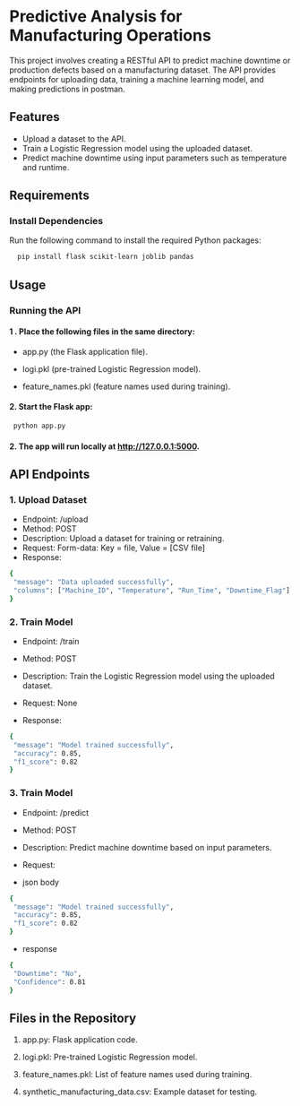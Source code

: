 
# Predictive Analysis for Manufacturing Operations

This project involves creating a RESTful API to predict machine downtime or production defects based on a manufacturing dataset. The API provides endpoints for uploading data, training a machine learning model, and making predictions in postman.

## Features
- Upload a dataset to the API.
- Train a Logistic Regression model using the uploaded dataset.
- Predict machine downtime using input parameters such as temperature and runtime.

## Requirements


### Install Dependencies
Run the following command to install the required Python packages:
```bash
  pip install flask scikit-learn joblib pandas
```

## Usage
### Running the API
#### 1 . Place the following files in the same directory:
- app.py (the Flask application file).

- logi.pkl (pre-trained Logistic Regression model).

- feature_names.pkl (feature names used during training).

#### 2. Start the Flask app:
 ```bash
  python app.py
```

#### 2. The app will run locally at http://127.0.0.1:5000.

## API Endpoints

### 1. Upload Dataset
 - Endpoint: /upload
 - Method: POST
 - Description: Upload a dataset for training or retraining.
 - Request: Form-data: Key = file, Value = [CSV file]
 - Response:
 ```bash
 {
  "message": "Data uploaded successfully",
  "columns": ["Machine_ID", "Temperature", "Run_Time", "Downtime_Flag"]
}
```
### 2. Train Model
- Endpoint: /train
- Method: POST
- Description: Train the Logistic Regression model using the uploaded dataset.
- Request: None

- Response:
 ```bash
{
  "message": "Model trained successfully",
  "accuracy": 0.85,
  "f1_score": 0.82
}
```
### 3. Train Model
- Endpoint: /predict

- Method: POST

- Description: Predict machine downtime based on input parameters.

- Request:
- json body 
 ```bash
{
  "message": "Model trained successfully",
  "accuracy": 0.85,
  "f1_score": 0.82
}
```
- response 
 ```bash
{
  "Downtime": "No",
  "Confidence": 0.81
}
```

## Files in the Repository
1. app.py: Flask application code.

2.  logi.pkl: Pre-trained Logistic Regression model.

3.  feature_names.pkl: List of feature names used during training.

4. synthetic_manufacturing_data.csv: Example dataset for testing.
